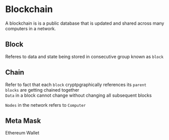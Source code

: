 # Blockchain

A blockchain is is a public database that is updated and shared across many computers in a network.

## Block

Referes to data and state being stored in consecutive group known as `block`

## Chain

Refer to fact that each `block` cryptpgraphically references its `parent`  
`blocks` are getting chained together  
`Data` in a block cannot change without changing all subsequent blocks 


`Nodes` in the network refers to `Computer`  



## Meta Mask

Ethereum Wallet